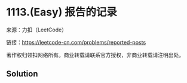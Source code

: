 # 1113.(Easy) 报告的记录



来源：力扣（LeetCode）

链接：https://leetcode-cn.com/problems/reported-posts 

著作权归领扣网络所有。商业转载请联系官方授权，非商业转载请注明出处。



## Solution 



```sql



```
    